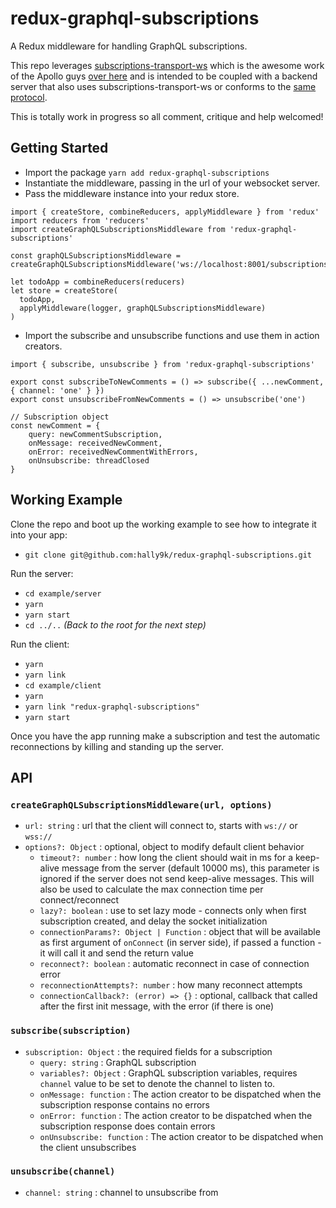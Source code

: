 # redux-graphql-subscriptions

A Redux middleware for handling GraphQL subscriptions.

This repo leverages [subscriptions-transport-ws](https://github.com/apollographql/subscriptions-transport-ws) which is the awesome work of the Apollo guys [over here](https://github.com/apollographql) and is intended to be coupled with a backend server that also uses subscriptions-transport-ws or conforms to the [same protocol](https://github.com/apollographql/subscriptions-transport-ws/blob/master/PROTOCOL.md).

This is totally work in progress so all comment, critique and help welcomed!

## Getting Started

- Import the package `yarn add redux-graphql-subscriptions`
- Instantiate the middleware, passing in the url of your websocket server.
- Pass the middleware instance into your redux store.

```
import { createStore, combineReducers, applyMiddleware } from 'redux'
import reducers from 'reducers'
import createGraphQLSubscriptionsMiddleware from 'redux-graphql-subscriptions'

const graphQLSubscriptionsMiddleware = createGraphQLSubscriptionsMiddleware('ws://localhost:8001/subscriptions')

let todoApp = combineReducers(reducers)
let store = createStore(
  todoApp,
  applyMiddleware(logger, graphQLSubscriptionsMiddleware)
)
```

- Import the subscribe and unsubscribe functions and use them in action creators.

```
import { subscribe, unsubscribe } from 'redux-graphql-subscriptions'

export const subscribeToNewComments = () => subscribe({ ...newComment, { channel: 'one' } })
export const unsubscribeFromNewComments = () => unsubscribe('one')

// Subscription object
const newComment = {
    query: newCommentSubscription,
    onMessage: receivedNewComment,
    onError: receivedNewCommentWithErrors,
    onUnsubscribe: threadClosed
}
```

## Working Example

Clone the repo and boot up the working example to see how to integrate it into your app:

- `git clone git@github.com:hally9k/redux-graphql-subscriptions.git`

Run the server:

- `cd example/server`
- `yarn`
- `yarn start`
- `cd ../..` _(Back to the root for the next step)_

Run the client:

- `yarn`
- `yarn link`
- `cd example/client`
- `yarn`
- `yarn link "redux-graphql-subscriptions"`
- `yarn start`

Once you have the app running make a subscription and test the automatic reconnections by killing and standing up the server.

## API

### `createGraphQLSubscriptionsMiddleware(url, options)`

- `url: string` : url that the client will connect to, starts with `ws://` or `wss://`
- `options?: Object` : optional, object to modify default client behavior
  - `timeout?: number` : how long the client should wait in ms for a keep-alive message from the server (default 10000 ms), this parameter is ignored if the server does not send keep-alive messages. This will also be used to calculate the max connection time per connect/reconnect
  - `lazy?: boolean` : use to set lazy mode - connects only when first subscription created, and delay the socket initialization
  - `connectionParams?: Object | Function` : object that will be available as first argument of `onConnect` (in server side), if passed a function - it will call it and send the return value
  - `reconnect?: boolean` : automatic reconnect in case of connection error
  - `reconnectionAttempts?: number` : how many reconnect attempts
  - `connectionCallback?: (error) => {}` : optional, callback that called after the first init message, with the error (if there is one)

### `subscribe(subscription)`

- `subscription: Object` : the required fields for a subscription
  - `query: string` : GraphQL subscription
  - `variables?: Object` : GraphQL subscription variables, requires `channel` value to be set to denote the channel to listen to.
  - `onMessage: function` : The action creator to be dispatched when the subscription response contains no errors
  - `onError: function` : The action creator to be dispatched when the subscription response does contain errors
  - `onUnsubscribe: function` : The action creator to be dispatched when the client unsubscribes

### `unsubscribe(channel)`

- `channel: string` : channel to unsubscribe from
